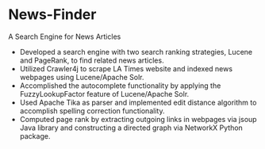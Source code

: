 # News-Finder
A Search Engine for News Articles
* Developed a search engine with two search ranking strategies, Lucene and PageRank, to find related news articles.
* Utilized Crawler4j to scrape LA Times website and indexed news webpages using Lucene/Apache Solr.
* Accomplished the autocomplete functionality by applying the FuzzyLookupFactor feature of Lucene/Apache Solr.
* Used Apache Tika as parser and implemented edit distance algorithm to accomplish spelling correction functionality.
* Computed page rank by extracting outgoing links in webpages via jsoup Java library and constructing a directed graph via NetworkX Python package.
